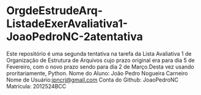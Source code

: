 # OrgdeEstrudeArq-ListadeExerAvaliativa1-JoaoPedroNC-2atentativa
Este repositório é uma segunda tentativa na tarefa da Lista Avaliativa 1 de Organização de Estrutura de Arquivos cujo prazo original era para dia 5 de Fevereiro, com o novo prazo sendo para dia 2 de Março.Desta vez usando proritariamente, Python.
Nome do Aluno: João Pedro Nogueira Carneiro
Nome de Usuário:jpncrj@gmail.com
Conta do Github: JoaoPedroNC
Matrícula: 2012524BCC

